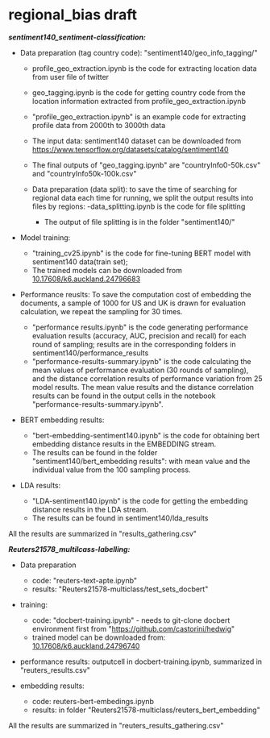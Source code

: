 # regional_bias draft
***sentiment140_sentiment-classification:***
* Data preparation (tag country code): "sentiment140/geo_info_tagging/"
    - profile_geo_extraction.ipynb is the code for extracting location data from user file of twitter
    - geo_tagging.ipynb is the code for getting country code from the location information extracted from profile_geo_extraction.ipynb
    - "profile_geo_extraction.ipynb" is an example code for extracting profile data from 2000th to 3000th data
    - The input data: sentiment140 dataset can be downloaded from https://www.tensorflow.org/datasets/catalog/sentiment140
    - The final outputs of "geo_tagging.ipynb" are "countryInfo0-50k.csv" and "countryInfo50k-100k.csv"
  
    - Data preparation (data split): to save the time of searching for regional data each time for running, we split the output results into files by regions:
        -data_splitting.ipynb is the code for file splitting
        - The output of file splitting is in the folder "sentiment140/"
* Model training:
    - "training_cv25.ipynb" is the code for fine-tuning BERT model with sentiment140 data(train set); 
    - The trained models can be downloaded from [10.17608/k6.auckland.24796683](https://figshare.com/s/d9969dc08e74aa6d2d75)

* Performance reuslts: To save the computation cost of embedding the documents, a sample of 1000 for US and UK is drawn for evaluation calculation, we repeat the sampling for 30 times.
    - "performance results.ipynb" is the code generating performance evaluation results (accuracy, AUC, precision and recall) for each round of sampling; results are in the corresponding folders in sentiment140/performance_results  
    - "performance-results-summary.ipynb" is the code calculating the mean values of performance evaluation (30 rounds of sampling), and the distance correlation results of performance variation from 25 model results.
    The mean value results and the distance correlation results can be found in the output cells in the notebook "performance-results-summary.ipynb".

* BERT embedding results:
    - "bert-embedding-sentiment140.ipynb" is the code for obtaining bert embedding distance results in the EMBEDDING stream.
    - The results can be found in the folder "sentiment140/bert_embedding results": with mean value and the individual value from the 100 sampling process.
  
* LDA results:
    - "LDA-sentiment140.ipynb" is the code for getting the embedding distance results in the LDA stream.
    - The results can be found in  sentiment140/lda_results

All the results are summarized in "results_gathering.csv"

***Reuters21578_multilcass-labelling:***
* Data preparation
    - code: "reuters-text-apte.ipynb" 
    - results: "Reuters21578-multiclass/test_sets_docbert"
  
* training:
    - code: "docbert-training.ipynb" - needs to git-clone docbert environment first from "https://github.com/castorini/hedwig"
    - trained model can be downloaded from: [10.17608/k6.auckland.24796740](https://figshare.com/s/2931d233563bec680722)
    
* performance results: outputcell in docbert-training.ipynb, summarized in "reuters_results.csv"
* embedding results:
    - code: reuters-bert-embedings.ipynb
    - results: in folder "Reuters21578-multiclass/reuters_bert_embedding"
  
All the results are summarized in "reuters_results_gathering.csv"
  
  
  
